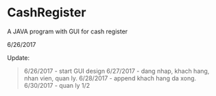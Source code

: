 # CashRegister

A JAVA program with GUI for cash register

6/26/2017

Update:
>6/26/2017 - start GUI design
>6/27/2017 - dang nhap, khach hang, nhan vien, quan ly.
>6/28/2017 - append khach hang da xong.
>6/30/2017 - quan ly 1/2
